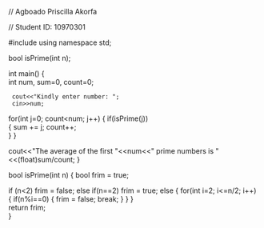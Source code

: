 // Agboado Priscilla Akorfa


// Student ID: 10970301

#include<iostream> 
using namespace std; 
  
bool isPrime(int n); 
  
int main() 
{   
  int num, sum=0, count=0; 
     
     cout<<"Kindly enter number: "; 
     cin>>num; 
      
  for(int j=0; count<num; j++) 
  { 
    if(isPrime(j))  
    { 
      sum += j; 
      count++;   
    } 
  } 
   
  cout<<"The average of the first "<<num<<" prime numbers is "<<(float)sum/count; 
} 
  
bool isPrime(int n) 
{ 
  bool frim = true; 
   
  if (n<2)    frim = false; 
  else if(n==2)  frim = true; 
  else 
  { 
    for(int i=2; i<=n/2; i++) 
    { 
      if(n%i==0) 
      { 
        frim = false; 
        break; 
      } 
    } 
  }   
  return frim;   
}

